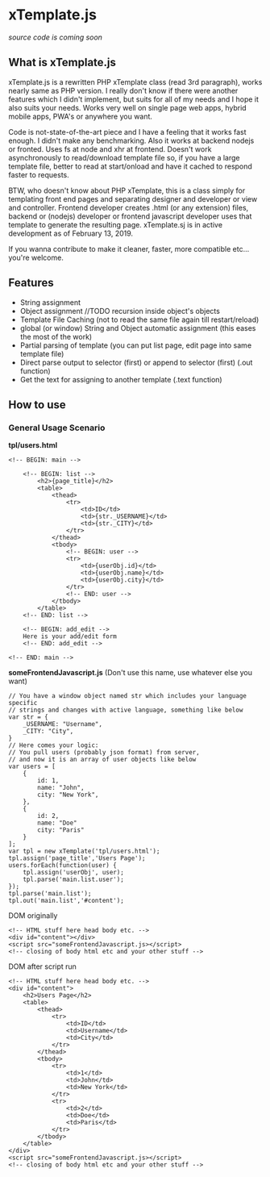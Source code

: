 # xTemplate.js

*source code is coming soon*

## What is xTemplate.js

xTemplate.js is a rewritten PHP xTemplate class (read 3rd paragraph), works nearly same as PHP version. I really don't know if there were another features which I didn't implement, but suits for all of my needs and I hope it also suits your needs. Works very well on single page web apps, hybrid mobile apps, PWA's or anywhere you want.

Code is not-state-of-the-art piece and I have a feeling that it works fast enough. I didn't make any benchmarking. Also it works at backend nodejs or fronted. Uses fs at node and xhr at frontend. Doesn't work asynchronously to read/download template file so, if you have a large template file, better to read at start/onload and have it cached to respond faster to requests.

BTW, who doesn't know about PHP xTemplate, this is a class simply for templating front end pages and separating designer and developer or view and controller. Frontend developer creates .html (or any extension) files, backend or (nodejs) developer or frontend javascript developer uses that template to generate the resulting page. xTemplate.sj is in active development as of February 13, 2019.

If you wanna contribute to make it cleaner, faster, more compatible etc... you're welcome.

## Features

* String assignment
* Object assignment //TODO recursion inside object's objects
* Template File Caching (not to read the same file again till restart/reload)
* global (or window) String and Object automatic assignment (this eases the most of the work)
* Partial parsing of template (you can put list page, edit page into same template file)
* Direct parse output to selector (first) or append to selector (first) (.out function)
* Get the text for assigning to another template (.text function)

## How to use

### General Usage Scenario

**tpl/users.html**

    <!-- BEGIN: main -->
    
        <!-- BEGIN: list -->
            <h2>{page_title}</h2>
            <table>
                <thead>
                    <tr>
                        <td>ID</td>
                        <td>{str._USERNAME}</td>
                        <td>{str._CITY}</td>
                    </tr>
                </thead>
                <tbody>
                    <!-- BEGIN: user -->
                    <tr>
                        <td>{userObj.id}</td>
                        <td>{userObj.name}</td>
                        <td>{userObj.city}</td>
                    </tr>
                    <!-- END: user -->
                </tbody>
            </table>
        <!-- END: list -->

        <!-- BEGIN: add_edit -->
        Here is your add/edit form
        <!-- END: add_edit -->
    
    <!-- END: main -->

**someFrontendJavascript.js** (Don't use this name, use whatever else you want)

    // You have a window object named str which includes your language specific
    // strings and changes with active language, something like below
    var str = {
        _USERNAME: "Username",
        _CITY: "City",
    }
    // Here comes your logic:
    // You pull users (probably json format) from server,
    // and now it is an array of user objects like below
    var users = [
        {
            id: 1,
            name: "John",
            city: "New York",
        },
        {
            id: 2,
            name: "Doe"
            city: "Paris"
        }
    ];
    var tpl = new xTemplate('tpl/users.html');
    tpl.assign('page_title','Users Page');
    users.forEach(function(user) {
        tpl.assign('userObj', user);
        tpl.parse('main.list.user');
    });
    tpl.parse('main.list');
    tpl.out('main.list','#content');

DOM originally

    <!-- HTML stuff here head body etc. -->
    <div id="content"></div>
    <script src="someFrontendJavascript.js></script>
    <!-- closing of body html etc and your other stuff -->

DOM after script run

    <!-- HTML stuff here head body etc. -->
    <div id="content">
        <h2>Users Page</h2>
        <table>
            <thead>
                <tr>
                    <td>ID</td>
                    <td>Username</td>
                    <td>City</td>
                </tr>
            </thead>
            <tbody>
                <tr>
                    <td>1</td>
                    <td>John</td>
                    <td>New York</td>
                </tr>
                <tr>
                    <td>2</td>
                    <td>Doe</td>
                    <td>Paris</td>
                </tr>
            </tbody>
        </table>
    </div>
    <script src="someFrontendJavascript.js></script>
    <!-- closing of body html etc and your other stuff -->
